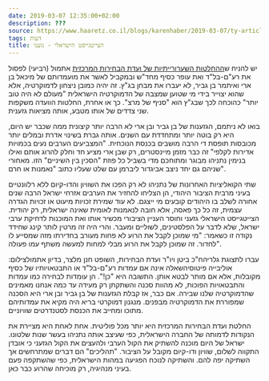 ```yaml
---
date: 2019-03-07 12:35:00+02:00
description: ???
source: https://www.haaretz.co.il/blogs/karenhaber/2019-03-07/ty-article/0000017f-f8d6-ddde-abff-fcf7bd7a0000
tags: דעות
title: הצייטגייסט הישראלי - גזעני
---
```


יש להניח ש[ההחלטות השערורייתיות של ועדת הבחירות המרכזית](/news/elections/2019-03-06/ty-article/0000017f-e160-d7b2-a77f-e367fe0d0000) אתמול (רביעי) לפסול את רע"ם-בל"ד ואת עופר כסיף מחד"ש ובמקביל לאשר את מועמדותם של מיכאל בן ארי ואיתמר בן גביר, לא יעברו את מבחן בג"ץ. זה יהיה כמובן ניצחון לדמוקרטיה, אלא שהוא יצוייר בידי מי שטוען שמצבה של הדמוקרטיה הישראלית "מעולם לא היה טוב יותר" כהוכחה לכך שבג"ץ הוא "סניף של מרצ". כך או אחרת, החלטות הוועדה משקפות שני צדדים של אותו מטבע, אותה מציאות גזענית. 

בואו לא ניתמם, הגזענות של בן גביר ובן ארי לא הרבה יותר קיצונית ממה שכבר יש היום, היא רק בוטה יותר ומתחדדת עם השנים. אותה גברת בשינוי אדרת ובמלים יותר מכובסות תופסת די הרבה מושבים בכנסת הנוכחית. "המצביעים הערבים נעים בכמויות אדירות לקלפי" זה כבר מזמן מיינסטרים, רק שבן ארי מציע חד וחלק להרוג אותם ואילו בנימין נתניהו מבוגר ומתוחכם מדי בשביל כל פוזת "הסכין בין השיניים" הזו. מאחורי שניהם גם יחד ניצב אביגדור ליברמן עם שלט שעליו כתוב "נאמנות או חרם". 

שתי הקואליציות האחרונות של נתניהו לא רק הפכו את השוויון והדו-קיום ללא רלוונטיים בעיני מרבית הציבור היהודי, הן הצליחו להחזיר את הערבים אזרחי ישראל הרבה שנים אחורה לשלב בו היהודים קובעים מי ייצגם. לא עוד שמירת זכויות מיעוט או זכויות הגדרה עצמית, זה כל כך פאסה, אלא חובה לנאמנות לאומית שאינה ישראלית, רק יהודית. הצייטגייסט הישראלי גזעני וחוסר העניין הציבורי מכשיר אותו ואת המוכנות לדחיקת ערבי ישראל, שלא לדבר על הפלסטינים, לשוליים ומעבר. והרי היה זה מרטין לותר קינג שחידד נקודה זו כשאמר: "מי שמוכן לקבל את הרוע לא פחות מעורב בחדירתו מזה שמסייע לו לחדור. זה שמוכן לקבל את הרוע מבלי למחות למעשה משתף עמו פעולה". 

 עברו לתצוגת גלריהח"כ ביטן ויו"ר ועדת הבחירות, השופט חנן מלצר, בדיון אתמולצילום: אוליבייה פיטוסיהשאלה אינה אם עמדות רע"ם-בל"ד או התבטאויותיו של כסיף מקובלות, אלא אם מותר לבטא אותן. התשובה היא "כן!". הן עומדות לבחירה כמו עמדות והתבטאויות הפוכות, לא מהוות סכנה והשתקתן רק מעידה עד כמה אנחנו מאמינים שהדמוקרטיה שלנו שבירה. אם כבר, אז קבלת הגזענות של בן גביר ובן ארי היא הסכנה שמפוררת את הדמוקרטיה מבפנים. מנגנון דמוקרטי בריא היה מקיא את עמדותיהם מתוכו ומחייב את הכנסת לסטנדרטים שוויוניים. 

החלטת ועדת הבחירות המרכזית היא יותר מכל פוליטית. אחת לאחת היא מציירת את הנקודות לדמותה של החברה הישראלית, כפי שעיצב אותה נתניהו בעשר שנות שלטונו. ישראל של היום מוכנה להשתיק את הקול הערבי ולהעצים את הקול הגזעני כי אובדן התקווה לשלום, שוויון ודו-קיום מקובל על הציבור. "תהליכים" הם דברים שמתרחשים אך השתיקה יפה להם. והשתיקה לנוכח הפגיעה במהות הישראלית, כפי שהשתקפה פעם בעיני מנהיגיה, רק מוכיחה שהרוע כבר כאן.